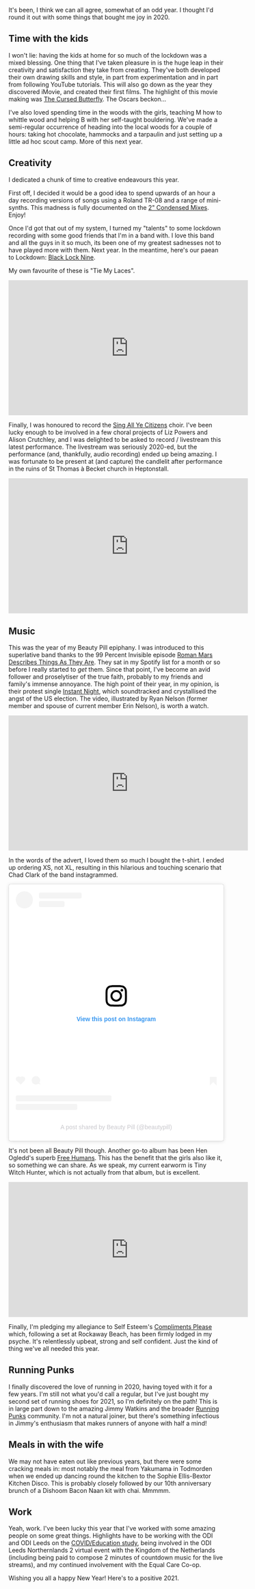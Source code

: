 It's been, I think we can all agree, somewhat of an odd year. I thought I'd round it out with some things that bought me joy in 2020.

## Time with the kids

I won't lie: having the kids at home for so much of the lockdown was a mixed blessing. One thing that I've taken pleasure in is the huge leap in their creativity and satisfaction they take from creating. They've both developed their own drawing skills and style, in part from experimentation and in part from following YouTube tutorials. This will also go down as the year they discovered iMovie, and created their first films. The highlight of this movie making was [The Cursed Butterfly](https://youtu.be/PgHmaSxRzsQ). The Oscars beckon...

I've also loved spending time in the woods with the girls, teaching M how to whittle wood and helping B with her self-taught bouldering. We've made a semi-regular occurrence of heading into the local woods for a couple of hours: taking hot chocolate, hammocks and a tarpaulin and just setting up a little ad hoc scout camp. More of this next year.

## Creativity

I dedicated a chunk of time to creative endeavours this year.

First off, I decided it would be a good idea to spend upwards of an hour a day recording versions of songs using a Roland TR-08 and a range of mini-synths. This madness is fully documented on the [2" Condensed Mixes](https://youtube.com/playlist?list=PLe-JXOO-cW37A2mOzTgkKqPkaNgG_rfS3). Enjoy!

Once I'd got that out of my system, I turned my "talents" to some lockdown recording with some good friends that I'm in a band with. I love this band and all the guys in it so much, its been one of my greatest sadnesses not to have played more with them. Next year. In the meantime, here's our paean to Lockdown: [Black Lock Nine](https://youtube.com/playlist?list=PLe-JXOO-cW34gZQufDm-Nh7lPpvYJoVEG).

My own favourite of these is "Tie My Laces".

<iframe width="560" height="315" src="https://www.youtube.com/embed/HZcPH5SbiXM" frameborder="0" allow="accelerometer; autoplay; clipboard-write; encrypted-media; gyroscope; picture-in-picture" allowfullscreen></iframe>

Finally, I was honoured to record the [Sing All Ye Citizens](https://youtu.be/vAKsHY3dX-k) choir. I've been lucky enough to be involved in a few choral projects of Liz Powers and Alison Crutchley, and I was delighted to be asked to record / livestream this latest performance. The livestream was seriously 2020-ed, but the performance (and, thankfully, audio recording) ended up being amazing. I was fortunate to be present at (and capture) the candlelit after performance in the ruins of St Thomas à Becket church in Heptonstall.

<iframe width="560" height="315" src="https://www.youtube.com/embed/Qm5KR4K_OhU" frameborder="0" allow="accelerometer; autoplay; clipboard-write; encrypted-media; gyroscope; picture-in-picture" allowfullscreen></iframe>

## Music

This was the year of my Beauty Pill epiphany. I was introduced to this superlative band thanks to the 99 Percent Invisible episode [Roman Mars Describes Things As They Are](https://99percentinvisible.org/episode/roman-mars-describes-things-as-they-are/). They sat in my Spotify list for a month or so before I really started to _get_ them. Since that point, I've become an avid follower and proselytiser of the true faith, probably to my friends and family's immense annoyance. The high point of their year, in my opinion, is their protest single [Instant Night](https://beautypill.bandcamp.com/track/instant-night), which soundtracked and crystallised the angst of the US election. The video, illustrated by Ryan Nelson (former member and spouse of current member Erin Nelson), is worth a watch.

<iframe width="560" height="315" src="https://www.youtube.com/embed/73LJV8CBdM0" frameborder="0" allow="accelerometer; autoplay; clipboard-write; encrypted-media; gyroscope; picture-in-picture" allowfullscreen></iframe>

In the words of the advert, I loved them so much I bought the t-shirt. I ended up ordering XS, not XL, resulting in this hilarious and touching scenario that Chad Clark of the band instagrammed.

<blockquote class="instagram-media" data-instgrm-captioned data-instgrm-permalink="https://www.instagram.com/p/CD6mbnVhX6r/?utm_source=ig_embed&amp;utm_campaign=loading" data-instgrm-version="13" style=" background:#FFF; border:0; border-radius:3px; box-shadow:0 0 1px 0 rgba(0,0,0,0.5),0 1px 10px 0 rgba(0,0,0,0.15); margin: 1px; max-width:540px; min-width:326px; padding:0; width:99.375%; width:-webkit-calc(100% - 2px); width:calc(100% - 2px);"><div style="padding:16px;"> <a href="https://www.instagram.com/p/CD6mbnVhX6r/?utm_source=ig_embed&amp;utm_campaign=loading" style=" background:#FFFFFF; line-height:0; padding:0 0; text-align:center; text-decoration:none; width:100%;" target="_blank"> <div style=" display: flex; flex-direction: row; align-items: center;"> <div style="background-color: #F4F4F4; border-radius: 50%; flex-grow: 0; height: 40px; margin-right: 14px; width: 40px;"></div> <div style="display: flex; flex-direction: column; flex-grow: 1; justify-content: center;"> <div style=" background-color: #F4F4F4; border-radius: 4px; flex-grow: 0; height: 14px; margin-bottom: 6px; width: 100px;"></div> <div style=" background-color: #F4F4F4; border-radius: 4px; flex-grow: 0; height: 14px; width: 60px;"></div></div></div><div style="padding: 19% 0;"></div> <div style="display:block; height:50px; margin:0 auto 12px; width:50px;"><svg width="50px" height="50px" viewBox="0 0 60 60" version="1.1" xmlns="https://www.w3.org/2000/svg" xmlns:xlink="https://www.w3.org/1999/xlink"><g stroke="none" stroke-width="1" fill="none" fill-rule="evenodd"><g transform="translate(-511.000000, -20.000000)" fill="#000000"><g><path d="M556.869,30.41 C554.814,30.41 553.148,32.076 553.148,34.131 C553.148,36.186 554.814,37.852 556.869,37.852 C558.924,37.852 560.59,36.186 560.59,34.131 C560.59,32.076 558.924,30.41 556.869,30.41 M541,60.657 C535.114,60.657 530.342,55.887 530.342,50 C530.342,44.114 535.114,39.342 541,39.342 C546.887,39.342 551.658,44.114 551.658,50 C551.658,55.887 546.887,60.657 541,60.657 M541,33.886 C532.1,33.886 524.886,41.1 524.886,50 C524.886,58.899 532.1,66.113 541,66.113 C549.9,66.113 557.115,58.899 557.115,50 C557.115,41.1 549.9,33.886 541,33.886 M565.378,62.101 C565.244,65.022 564.756,66.606 564.346,67.663 C563.803,69.06 563.154,70.057 562.106,71.106 C561.058,72.155 560.06,72.803 558.662,73.347 C557.607,73.757 556.021,74.244 553.102,74.378 C549.944,74.521 548.997,74.552 541,74.552 C533.003,74.552 532.056,74.521 528.898,74.378 C525.979,74.244 524.393,73.757 523.338,73.347 C521.94,72.803 520.942,72.155 519.894,71.106 C518.846,70.057 518.197,69.06 517.654,67.663 C517.244,66.606 516.755,65.022 516.623,62.101 C516.479,58.943 516.448,57.996 516.448,50 C516.448,42.003 516.479,41.056 516.623,37.899 C516.755,34.978 517.244,33.391 517.654,32.338 C518.197,30.938 518.846,29.942 519.894,28.894 C520.942,27.846 521.94,27.196 523.338,26.654 C524.393,26.244 525.979,25.756 528.898,25.623 C532.057,25.479 533.004,25.448 541,25.448 C548.997,25.448 549.943,25.479 553.102,25.623 C556.021,25.756 557.607,26.244 558.662,26.654 C560.06,27.196 561.058,27.846 562.106,28.894 C563.154,29.942 563.803,30.938 564.346,32.338 C564.756,33.391 565.244,34.978 565.378,37.899 C565.522,41.056 565.552,42.003 565.552,50 C565.552,57.996 565.522,58.943 565.378,62.101 M570.82,37.631 C570.674,34.438 570.167,32.258 569.425,30.349 C568.659,28.377 567.633,26.702 565.965,25.035 C564.297,23.368 562.623,22.342 560.652,21.575 C558.743,20.834 556.562,20.326 553.369,20.18 C550.169,20.033 549.148,20 541,20 C532.853,20 531.831,20.033 528.631,20.18 C525.438,20.326 523.257,20.834 521.349,21.575 C519.376,22.342 517.703,23.368 516.035,25.035 C514.368,26.702 513.342,28.377 512.574,30.349 C511.834,32.258 511.326,34.438 511.181,37.631 C511.035,40.831 511,41.851 511,50 C511,58.147 511.035,59.17 511.181,62.369 C511.326,65.562 511.834,67.743 512.574,69.651 C513.342,71.625 514.368,73.296 516.035,74.965 C517.703,76.634 519.376,77.658 521.349,78.425 C523.257,79.167 525.438,79.673 528.631,79.82 C531.831,79.965 532.853,80.001 541,80.001 C549.148,80.001 550.169,79.965 553.369,79.82 C556.562,79.673 558.743,79.167 560.652,78.425 C562.623,77.658 564.297,76.634 565.965,74.965 C567.633,73.296 568.659,71.625 569.425,69.651 C570.167,67.743 570.674,65.562 570.82,62.369 C570.966,59.17 571,58.147 571,50 C571,41.851 570.966,40.831 570.82,37.631"></path></g></g></g></svg></div><div style="padding-top: 8px;"> <div style=" color:#3897f0; font-family:Arial,sans-serif; font-size:14px; font-style:normal; font-weight:550; line-height:18px;"> View this post on Instagram</div></div><div style="padding: 12.5% 0;"></div> <div style="display: flex; flex-direction: row; margin-bottom: 14px; align-items: center;"><div> <div style="background-color: #F4F4F4; border-radius: 50%; height: 12.5px; width: 12.5px; transform: translateX(0px) translateY(7px);"></div> <div style="background-color: #F4F4F4; height: 12.5px; transform: rotate(-45deg) translateX(3px) translateY(1px); width: 12.5px; flex-grow: 0; margin-right: 14px; margin-left: 2px;"></div> <div style="background-color: #F4F4F4; border-radius: 50%; height: 12.5px; width: 12.5px; transform: translateX(9px) translateY(-18px);"></div></div><div style="margin-left: 8px;"> <div style=" background-color: #F4F4F4; border-radius: 50%; flex-grow: 0; height: 20px; width: 20px;"></div> <div style=" width: 0; height: 0; border-top: 2px solid transparent; border-left: 6px solid #f4f4f4; border-bottom: 2px solid transparent; transform: translateX(16px) translateY(-4px) rotate(30deg)"></div></div><div style="margin-left: auto;"> <div style=" width: 0px; border-top: 8px solid #F4F4F4; border-right: 8px solid transparent; transform: translateY(16px);"></div> <div style=" background-color: #F4F4F4; flex-grow: 0; height: 12px; width: 16px; transform: translateY(-4px);"></div> <div style=" width: 0; height: 0; border-top: 8px solid #F4F4F4; border-left: 8px solid transparent; transform: translateY(-4px) translateX(8px);"></div></div></div> <div style="display: flex; flex-direction: column; flex-grow: 1; justify-content: center; margin-bottom: 24px;"> <div style=" background-color: #F4F4F4; border-radius: 4px; flex-grow: 0; height: 14px; margin-bottom: 6px; width: 224px;"></div> <div style=" background-color: #F4F4F4; border-radius: 4px; flex-grow: 0; height: 14px; width: 144px;"></div></div></a><p style=" color:#c9c8cd; font-family:Arial,sans-serif; font-size:14px; line-height:17px; margin-bottom:0; margin-top:8px; overflow:hidden; padding:8px 0 7px; text-align:center; text-overflow:ellipsis; white-space:nowrap;"><a href="https://www.instagram.com/p/CD6mbnVhX6r/?utm_source=ig_embed&amp;utm_campaign=loading" style=" color:#c9c8cd; font-family:Arial,sans-serif; font-size:14px; font-style:normal; font-weight:normal; line-height:17px; text-decoration:none;" target="_blank">A post shared by Beauty Pill (@beautypill)</a></p></div></blockquote> <script async src="//www.instagram.com/embed.js"></script>

It's not been all Beauty Pill though. Another go-to album has been Hen Ogledd's superb [Free Humans](https://henogledd.bandcamp.com/album/free-humans). This has the benefit that the girls also like it, so something we can share. As we speak, my current earworm is Tiny Witch Hunter, which is not actually from that album, but is excellent.

<iframe width="560" height="315" src="https://www.youtube.com/embed/M6ShFisioXk" frameborder="0" allow="accelerometer; autoplay; clipboard-write; encrypted-media; gyroscope; picture-in-picture" allowfullscreen></iframe>

Finally, I'm pledging my allegiance to Self Esteem's [Compliments Please](https://www.selfesteem.love/) which, following a set at Rockaway Beach, has been firmly lodged in my psyche. It's relentlessly upbeat, strong and self confident. Just the kind of thing we've all needed this year.

## Running Punks

I finally discovered the love of running in 2020, having toyed with it for a few years. I'm still not what you'd call a regular, but I've just bought my second set of running shoes for 2021, so I'm definitely on the path! This is in large part down to the amazing Jimmy Watkins and the broader [Running Punks](https://www.runningpunks.com/) community. I'm not a natural joiner, but there's something infectious in Jimmy's enthusiasm that makes runners of anyone with half a mind!

## Meals in with the wife

We may not have eaten out like previous years, but there were some cracking meals in: most notably the meal from Yakumama in Todmorden when we ended up dancing round the kitchen to the Sophie Ellis-Bextor Kitchen Disco. This is probably closely followed by our 10th anniversary brunch of a Dishoom Bacon Naan kit with chai. Mmmmm.

## Work

Yeah, work. I've been lucky this year that I've worked with some amazing people on some great things. Highlights have to be working with the ODI and ODI Leeds on the [COVID/Education study](http://odi-analyses.odileeds.org/), being involved in the ODI Leeds Northernlands 2 virtual event with the Kingdom of the Netherlands (including being paid to compose 2 minutes of countdown music for the live streams), and my continued involvement with the Equal Care Co-op.

Wishing you all a happy New Year! Here's to a positive 2021.